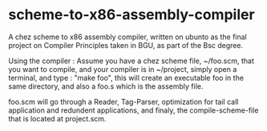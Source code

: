 # scheme-to-x86-assembly-compiler
A chez scheme to x86 assembly compiler, written on ubunto as the final project on Compiler Principles taken in BGU, 
as part of the Bsc degree. 

Using the compiler :
Assume you have a chez scheme file, ~/foo.scm, that you want to compile, and your compiler is in ~/project,
simply open a terminal, and type : "make foo",
this will create an executable foo in the same directory, and also a foo.s which is the assembly file.

foo.scm will go through a Reader, Tag-Parser, optimization for tail call application and redundent applications, and finaly, the compile-scheme-file that is located at project.scm.

